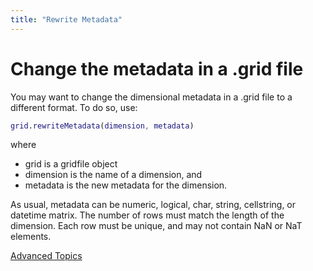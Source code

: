 ```yaml
---
title: "Rewrite Metadata"
---
```


# Change the metadata in a .grid file

You may want to change the dimensional metadata in a .grid file to a different format. To do so, use:
```matlab
grid.rewriteMetadata(dimension, metadata)
```

where
* grid is a gridfile object
* dimension is the name of a dimension, and
* metadata is the new metadata for the dimension.

As usual, metadata can be numeric, logical, char, string, cellstring, or datetime matrix. The number of rows must match the length of the dimension. Each row must be unique, and may not contain NaN or NaT elements.

[Advanced Topics](advanced)
